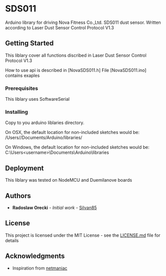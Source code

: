 # SDS011

 Arduino library for driving Nova Fitness Co.,Ltd. SDS011 dust sensor. 
 Written according to Laser Dust Sensor Control Protocol V1.3

## Getting Started

This liblary cover all functions discribed in Laser Dust Sensor Control Protocol V1.3

How to use api is described in [NovaSDS011.h]
File [NovaSDS011.ino] contains exaples 

### Prerequisites

This liblary uses SoftwareSerial

### Installing

Copy to you arduino liblaries directory.

On OSX, the default location for non-included sketches would be:
/Users/<username>/Documents/Arduino/libraries/

On Windows, the default location for non-included sketches would be:
C:\Users\<username>\Documents\Arduino\libraries

## Deployment

This liblary was tested on NodeMCU and Duemilanove boards


## Authors

* **Radoslaw Orecki** - *Initial work* - [Silvan85](https://github.com/Silvan85)


## License

This project is licensed under the MIT License - see the [LICENSE.md](LICENSE.md) file for details

## Acknowledgments

* Inspiration from [netmaniac](https://gist.github.com/netmaniac/97c25309988172f71b728ada2fa01d7b)